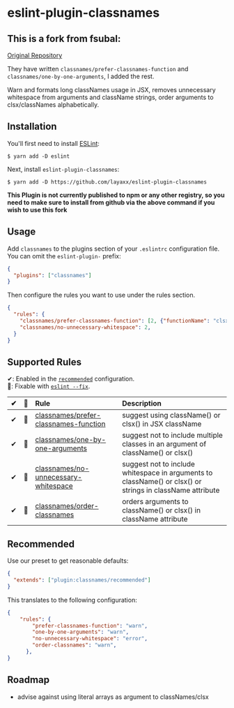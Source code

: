 # eslint-plugin-classnames

## This is a fork from fsubal:
[Original Repository](https://github.com/fsubal/eslint-plugin-classnames)

They have written `classnames/prefer-classnames-function` and `classnames/one-by-one-arguments`, I added the rest.


Warn and formats long classNames usage in JSX, removes unnecessary whitespace from arguments and className strings, order arguments to clsx/classNames alphabetically.

## Installation

You'll first need to install [ESLint](http://eslint.org):

```
$ yarn add -D eslint
```

Next, install `eslint-plugin-classnames`:

```
$ yarn add -D https://github.com/layaxx/eslint-plugin-classnames
```

**This Plugin is not currently published to npm or any other registry, so you need to make sure to install from github via the above command if you wish to use this fork**

## Usage

Add `classnames` to the plugins section of your `.eslintrc` configuration file. You can omit the `eslint-plugin-` prefix:

```json
{
  "plugins": ["classnames"]
}
```

Then configure the rules you want to use under the rules section.

```json
{
  "rules": {
    "classnames/prefer-classnames-function": [2, {"functionName": "clsx"}],
    "classnames/no-unnecessary-whitespace": 2,
  }
}
```

## Supported Rules

✔: Enabled in the [`recommended`](#recommended) configuration.\
🔧: Fixable with [`eslint --fix`](https://eslint.org/docs/user-guide/command-line-interface#fixing-problems).

|  ✔  | 🔧  | Rule                                                                              | Description                                                                     |
| :-: | :-: | :-------------------------------------------------------------------------------- | :------------------------------------------------------------------------------ |
|  ✔  | 🔧  | [classnames/prefer-classnames-function](docs/rules/prefer-classnames-function.md) | suggest using className() or clsx() in JSX className                            |
|  ✔  | 🔧  | [classnames/one-by-one-arguments](docs/rules/one-by-one-arguments.md)             | suggest not to include multiple classes in an argument of className() or clsx() |
|  ✔  | 🔧  | [classnames/no-unnecessary-whitespace](docs/rules/no-unnecessary-whitespace.md)  | suggest not to include whitespace in arguments to className() or clsx() or strings in className attribute |
|  ✔  | 🔧  | [classnames/order-classnames](docs/rules/no-unnecessary-whitespace.md)  | orders arguments to className() or clsx() in className attribute |


## Recommended

Use our preset to get reasonable defaults:
```json
{ 
  "extends": ["plugin:classnames/recommended"]
}
```

This translates to the following configuration:
```json
{
    "rules": {
        "prefer-classnames-function": "warn",
        "one-by-one-arguments": "warn",
        "no-unnecessary-whitespace": "error",
        "order-classnames": "warn",
      },
}
```

## Roadmap
- advise against using literal arrays as argument to classNames/clsx
